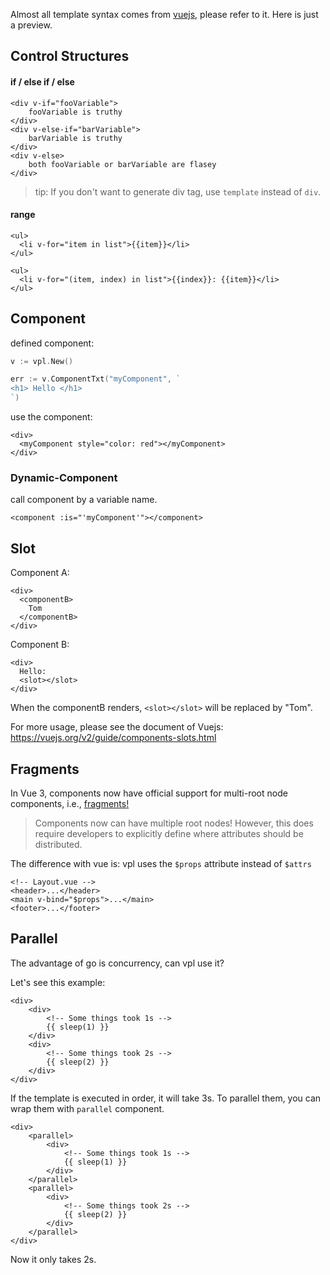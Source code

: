 Almost all template syntax comes from [vuejs](https://vuejs.org/), please refer to it. Here is just a preview.

## Control Structures

#### if / else if / else
```vue
<div v-if="fooVariable">
    fooVariable is truthy
</div>
<div v-else-if="barVariable">
    barVariable is truthy
</div>
<div v-else>
    both fooVariable or barVariable are flasey
</div>
```

> tip: If you don't want to generate div tag, use `template` instead of `div`.

#### range
```vue
<ul>
  <li v-for="item in list">{{item}}</li>
</ul>
```
```vue
<ul>
  <li v-for="(item, index) in list">{{index}}: {{item}}</li>
</ul>
```

## Component
defined component:
```go
v := vpl.New()

err := v.ComponentTxt("myComponent", `
<h1> Hello </h1>
`)
```

use the component:
```vue
<div>
  <myComponent style="color: red"></myComponent>
</div>
```

### Dynamic-Component
call component by a variable name.
```vue
<component :is="'myComponent'"></component>
```

## Slot
Component A:
```vue
<div>
  <componentB>
    Tom
  </componentB>
</div>
```

Component B:
```vue
<div>
  Hello: 
  <slot></slot>
</div>
```

When the componentB renders, `<slot></slot>` will be replaced by "Tom".

For more usage, please see the document of Vuejs: https://vuejs.org/v2/guide/components-slots.html

## Fragments
In Vue 3, components now have official support for multi-root node components, i.e., [fragments!](https://v3.vuejs.org/guide/migration/fragments)

> Components now can have multiple root nodes! However, this does require developers to explicitly define where attributes should be distributed.

The difference with vue is: vpl uses the `$props` attribute instead of `$attrs`
```vue
<!-- Layout.vue -->
<header>...</header>
<main v-bind="$props">...</main>
<footer>...</footer>
```

## Parallel
The advantage of go is concurrency, can vpl use it?

Let's see this example:
```vue
<div>
    <div>
        <!-- Some things took 1s -->
        {{ sleep(1) }} 
    </div>
    <div>
        <!-- Some things took 2s -->
        {{ sleep(2) }} 
    </div>
</div>
```
If the template is executed in order, it will take 3s. To parallel them, you can wrap them with `parallel` component.

```vue
<div>
    <parallel>
        <div>
            <!-- Some things took 1s -->
            {{ sleep(1) }} 
        </div>
    </parallel>
    <parallel>
        <div>
            <!-- Some things took 2s -->
            {{ sleep(2) }} 
        </div>
    </parallel>
</div>
```
Now it only takes 2s.
